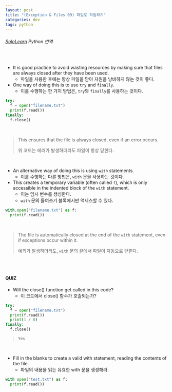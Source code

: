 ```yaml
---
layout: post
title: "(Exception & Files 09) 파일로 작업하기"
categories: dev
tags: python
---
```


###### [SoloLearn](https://www.sololearn.com) Python 번역

<br>

- It is good practice to avoid wasting resources by making sure that files are always closed after they have been used.
  - 파일을 사용한 후에는 항상 파일을 닫아 자원을 낭비하지 않는 것이 좋다.
- One way of doing this is to use `try` and `finally`.
  - 이를 수행하는 한 가지 방법은, `try`와 `finally`를 사용하는 것이다.

```python
try:
  f = open("filename.txt")
  print(f.read())
finally:
  f.close()
```

<br>

> This ensures that the file is always closed, even if an error occurs.
>
> 위 코드는 에러가 발생하더라도 파일이 항상 닫힌다.

<br>

- An alternative way of doing this is using `with` statements.
  - 이를 수행하는 다른 방법은, `with` 문을 사용하는 것이다.
- This creates a temporary variable (often called `f`), which is only accessible in the indented block of the `with` statement.
  - 이는 임시 변수를 생성한다.
  - `with` 문의 들여쓰기 블록에서만 액세스할 수 있다.

```python
with.open("filename.txt") as f:
  print(f.read())
```

<br>

> The file is automatically closed at the end of the `with` statement, even if exceptions occur within it.
>
> 예외가 발생하더라도, `with` 문의 끝에서 파일이 자동으로 닫힌다.

<br>

<br>

#### QUIZ

- Will the close() function get called in this code?
  - 이 코드에서 close() 함수가 호출되는가?

```python
try:
  f = open("filename.txt")
  print(f.read())
  print(1 / 0)
finally:
  f.close()
```

> `Yes`

<br>

- Fill in the blanks to create a valid with statement, reading the contents of the file.
  - 파일의 내용을 읽는 유효한 with 문을 생성해라.

```python
with open("test.txt") as f:
  print(f.read())
```

<br>

<br>